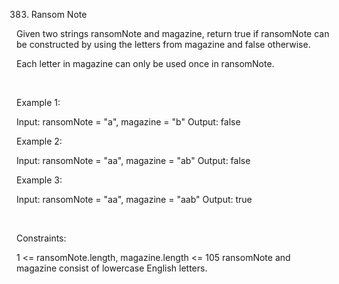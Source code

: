 383. Ransom Note

Given two strings ransomNote and magazine, return true if ransomNote can be constructed by using the letters from magazine and false otherwise.

Each letter in magazine can only be used once in ransomNote.

 

Example 1:

Input: ransomNote = "a", magazine = "b"
Output: false


Example 2:

Input: ransomNote = "aa", magazine = "ab"
Output: false


Example 3:

Input: ransomNote = "aa", magazine = "aab"
Output: true


 

Constraints:

1 <= ransomNote.length, magazine.length <= 105
ransomNote and magazine consist of lowercase English letters.